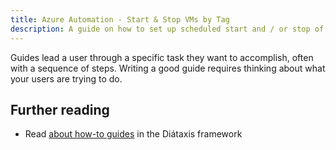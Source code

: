 ```yaml
---
title: Azure Automation - Start & Stop VMs by Tag
description: A guide on how to set up scheduled start and / or stop of Azure VMs basing on VMs tag.
---
```


Guides lead a user through a specific task they want to accomplish, often with a sequence of steps.
Writing a good guide requires thinking about what your users are trying to do.

## Further reading

- Read [about how-to guides](https://diataxis.fr/how-to-guides/) in the Diátaxis framework
